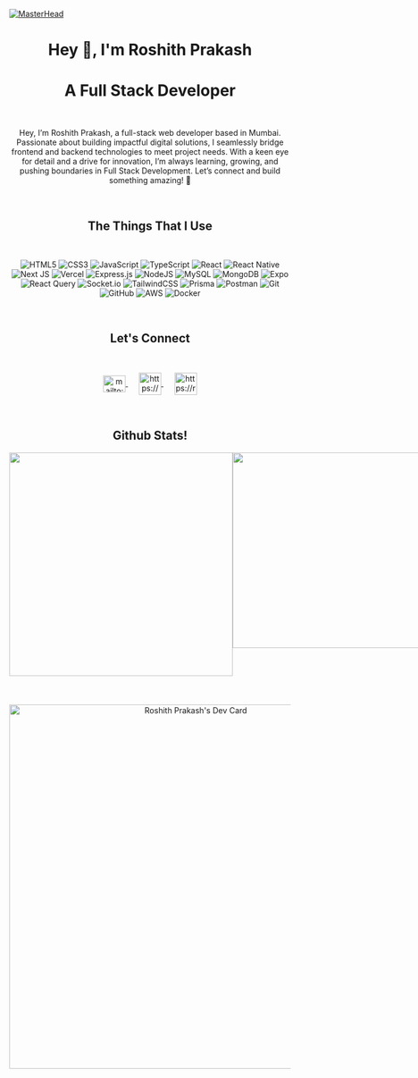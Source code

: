 [![MasterHead](https://res.cloudinary.com/do8rpl9l4/image/upload/v1738663196/linkedinbanner_qaz9j7.png)](https://github.com/roshith-prakash)

<h1 align="center">Hey 👋, I'm Roshith Prakash </h1>
<h1 align="center">A Full Stack Developer</h1>

<br/>

<p align="center">
Hey, I’m Roshith Prakash, a full-stack web developer based in Mumbai. Passionate about building impactful digital solutions, I seamlessly bridge frontend and backend technologies to meet project needs. With a keen eye for detail and a drive for innovation, I’m always learning, growing, and pushing boundaries in Full Stack Development. Let’s connect and build something amazing! 🚀
</p>
<br/>

<h2 align="center">The Things That I Use</h3>
<br/>

<div align="center">

![HTML5](https://img.shields.io/badge/html5-%23E34F26.svg?style=for-the-badge&logo=html5&logoColor=white)
![CSS3](https://img.shields.io/badge/css3-%231572B6.svg?style=for-the-badge&logo=css3&logoColor=white)
![JavaScript](https://img.shields.io/badge/javascript-%23323330.svg?style=for-the-badge&logo=javascript&logoColor=%23F7DF1E)
![TypeScript](https://img.shields.io/badge/typescript-%23007ACC.svg?style=for-the-badge&logo=typescript&logoColor=white)
![React](https://img.shields.io/badge/react-%2320232a.svg?style=for-the-badge&logo=react&logoColor=%2361DAFB)
![React Native](https://img.shields.io/badge/react_native-%2320232a.svg?style=for-the-badge&logo=react&logoColor=%2361DAFB)
![Next JS](https://img.shields.io/badge/Next-black?style=for-the-badge&logo=next.js&logoColor=white)
![Vercel](https://img.shields.io/badge/vercel-%23000000.svg?style=for-the-badge&logo=vercel&logoColor=white)
![Express.js](https://img.shields.io/badge/express.js-%23404d59.svg?style=for-the-badge&logo=express&logoColor=%2361DAFB)
![NodeJS](https://img.shields.io/badge/node.js-6DA55F?style=for-the-badge&logo=node.js&logoColor=white)
![MySQL](https://img.shields.io/badge/mysql-4479A1.svg?style=for-the-badge&logo=mysql&logoColor=white)
![MongoDB](https://img.shields.io/badge/MongoDB-%234ea94b.svg?style=for-the-badge&logo=mongodb&logoColor=white)
![Expo](https://img.shields.io/badge/expo-1C1E24?style=for-the-badge&logo=expo&logoColor=#D04A37)
![React Query](https://img.shields.io/badge/-React%20Query-FF4154?style=for-the-badge&logo=react%20query&logoColor=white)
![Socket.io](https://img.shields.io/badge/Socket.io-black?style=for-the-badge&logo=socket.io&badgeColor=010101)
![TailwindCSS](https://img.shields.io/badge/tailwindcss-%2338B2AC.svg?style=for-the-badge&logo=tailwind-css&logoColor=white)
![Prisma](https://img.shields.io/badge/Prisma-3982CE?style=for-the-badge&logo=Prisma&logoColor=white)
![Postman](https://img.shields.io/badge/Postman-FF6C37?style=for-the-badge&logo=postman&logoColor=white)
![Git](https://img.shields.io/badge/git-%23F05033.svg?style=for-the-badge&logo=git&logoColor=white)
![GitHub](https://img.shields.io/badge/github-%23121011.svg?style=for-the-badge&logo=github&logoColor=white)
![AWS](https://img.shields.io/badge/AWS-%23FF9900.svg?style=for-the-badge&logo=amazon-aws&logoColor=white)
![Docker](https://img.shields.io/badge/docker-%230db7ed.svg?style=for-the-badge&logo=docker&logoColor=white)

</div>

</div>
<br/>
<h2 align="center">Let's Connect</h3>
<br/>
<p align="center">
    <a href="mailto:roshithprakash07@gmail.com" target="blank">
        <img 
            align="center" 
            src="https://res.cloudinary.com/do8rpl9l4/image/upload/v1708360066/Github%20readme/tssiox9knhu5aemugrko.png" 
            alt="mailto:roshithprakash07@gmail.com" height="30" width="40" />
    </a>
    &nbsp;&nbsp;&nbsp;&nbsp;
    <a href="https://www.linkedin.com/in/roshith-prakash" target="blank">
        <img 
            align="center" 
            src="https://res.cloudinary.com/do8rpl9l4/image/upload/v1708370556/Github%20readme/zmfqqkaowtyy3gfczjvo.webp" 
            alt="https://www.linkedin.com/in/roshith-prakash" height="40" width="40" />
    </a> 
    &nbsp;&nbsp;&nbsp;&nbsp;
    <a href="https://roshithprakash.vercel.app/" target="blank">
        <img 
            align="center" 
            src="https://res.cloudinary.com/do8rpl9l4/image/upload/v1722840339/internet_tu1esy.png" 
            alt="https://roshithprakash.vercel.app/" height="40" width="40" />
    </a>
</p>

<br/>

<h2 align="center">Github Stats!</h3>

<div style="display:flex; width:100%; justify-content:between;">

<img src="https://github-readme-stats.vercel.app/api?username=roshith-prakash&theme=dark&hide_border=false&include_all_commits=false&count_private=true" width=400/>

<img src="https://github-readme-stats.vercel.app/api/top-langs/?username=roshith-prakash&theme=dark&hide_border=false&include_all_commits=true&count_private=true&layout=compact" width=350/>

</div>

<p align="center" style="padding-top:20">
<br/>
<a href="https://app.daily.dev/roshithprakash"><img src="https://api.daily.dev/devcards/v2/xNJYfzuVZHaChn2Yw8mf8.png?r=pd0&type=wide" width="652" alt="Roshith Prakash's Dev Card"/></a>
</p>
